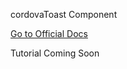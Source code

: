 cordovaToast Component

[Go to Official Docs](http://ngcordova.com/docs/plugins/toast/)

Tutorial Coming Soon